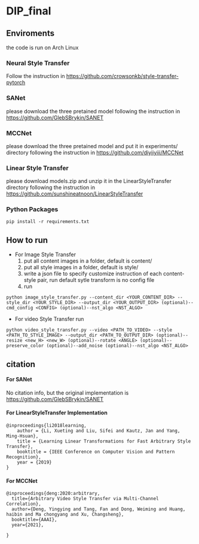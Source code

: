 # DIP_final


## Enviroments

the code is run on Arch Linux

### Neural Style Transfer
Follow the instruction in https://github.com/crowsonkb/style-transfer-pytorch

### SANet
please download the three pretained model following the instruction in https://github.com/GlebSBrykin/SANET

### MCCNet
please download the three pretained model and put it in experiments/ directory following the instruction in https://github.com/diyiiyiii/MCCNet

### Linear Style Transfer
please download models.zip and unzip it in the LinearStyleTransfer directory following the instruction in https://github.com/sunshineatnoon/LinearStyleTransfer


### Python Packages
```
pip install -r requirements.txt
```


## How to run

* For Image Style Transfer
  1. put all content images in a folder, default is content/
  2. put all style images in a folder, default is style/
  3. write a json file to specify customize instruction of each content-style pair, run default sytle transform is no config file
  4. run 
```
python image_style_transfer.py --content_dir <YOUR_CONTENT_DIR> --style_dir <YOUR_STYLE_DIR> --output_dir <YOUR_OUTPUT_DIR> (optional)--cmd_config <CONFIG> (optional)--nst_algo <NST_ALGO>
```

* For video Style Transfer
run
```
python video_style_transfer.py --video <PATH_TO_VIDEO> --style <PATH_TO_STYLE_IMAGE> --output_dir <PATH_TO_OUTPUT_DIR> (optional)--resize <new_H> <new_W> (optional)--rotate <ANGLE> (optional)--preserve_color (optional)--add_noise (optional)--nst_algo <NST_ALGO>
```








## citation


#### For SANet
No citation info, but the original implementation is https://github.com/GlebSBrykin/SANET

#### For LinearStyleTransfer Implementation
```
@inproceedings{li2018learning,
    author = {Li, Xueting and Liu, Sifei and Kautz, Jan and Yang, Ming-Hsuan},
    title = {Learning Linear Transformations for Fast Arbitrary Style Transfer},
    booktitle = {IEEE Conference on Computer Vision and Pattern Recognition},
    year = {2019}
}
```

#### For MCCNet
```
@inproceedings{deng:2020:arbitrary,
  title={Arbitrary Video Style Transfer via Multi-Channel Correlation},
  author={Deng, Yingying and Tang, Fan and Dong, Weiming and Huang, haibin and Ma chongyang and Xu, Changsheng},
  booktitle={AAAI},
  year={2021},
 
}
```